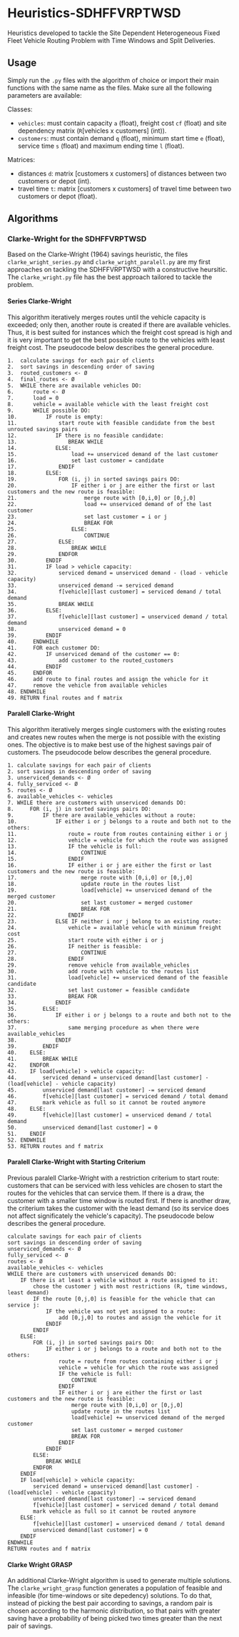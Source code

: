 # Heuristics-SDHFFVRPTWSD
Heuristics developed to tackle the Site Dependent Heterogeneous Fixed Fleet Vehicle Routing Problem with Time Windows and Split Deliveries. 

## Usage

Simply run the ```.py``` files with the algorithm of choice or import their main functions with the same name as the files. Make sure all the following parameters are available:

Classes: <br>
- ```vehicles```: must contain capacity ```a``` (float), freight cost ```cf``` (float) and site dependency matrix (```R```[vehicles x customers] (int)).
- ```customers```: must contain demand ```q``` (float), minimum start time ```e``` (float), service time ```s``` (float) and maximum ending time ```l``` (float).

Matrices: <br>
- distances ```d```: matrix [customers x customers] of distances between two customers or depot (int).
- travel time ```t```: matrix [customers x customers] of travel time between two customers or depot (float).

## Algorithms

### Clarke-Wright for the SDHFFVRPTWSD

Based on the Clarke-Wright (1964) savings heuristic, the files ```clarke_wright_series.py``` and ```clarke_wright_paralell.py``` are my first approaches on tackling the SDHFFVRPTWSD with a constructive heursitic. The ```clarke_wright.py``` file has the best approach tailored to tackle the problem.

#### Series Clarke-Wright
This algorithm iteratively merges routes until the vehicle capacity is exceeded; only then, another route is created if there are available vehicles. Thus, it is best suited for instances which the freight cost spread is high and it is very important to get the best possible route to the vehicles with least freight cost.
The pseudocode below describes the general procedure.

```text
1.  calculate savings for each pair of clients
2.  sort savings in descending order of saving
3.  routed_customers <- Ø
4.  final_routes <- Ø
5.  WHILE there are available vehicles DO:
6.      route <- Ø
7.      load = 0
8.      vehicle = available vehicle with the least freight cost
9.      WHILE possible DO:
10.         IF route is empty:
11.             start route with feasible candidate from the best unrouted savings pairs
12.            IF there is no feasible candidate:
13.                BREAK WHILE
14.            ELSE:
15.                 load += unserviced demand of the last customer
16.                 set last customer = candidate
17.             ENDIF
18.         ELSE:
19.             FOR (i, j) in sorted savings pairs DO:
20.                 IF either i or j are either the first or last customers and the new route is feasible:
21.                     merge route with [0,i,0] or [0,j,0]
22.                     load += unserviced demand of of the last customer
23.                     set last customer = i or j
24.                     BREAK FOR
25.                 ELSE:
26.                     CONTINUE
27.             ELSE:
28.                 BREAK WHILE
29.             ENDFOR
30.         ENDIF
31.         IF load > vehicle capacity:
32.             serviced demand = unserviced demand - (load - vehicle capacity)
33.             unserviced demand -= serviced demand
34.             f[vehicle][last customer] = serviced demand / total demand
35.             BREAK WHILE
36.         ELSE:
37.             f[vehicle][last customer] = unserviced demand / total demand
38.             unserviced demand = 0
39.         ENDIF
40.     ENDWHILE
41.     FOR each customer DO:
42.         IF unserviced demand of the customer == 0:
43.             add customer to the routed_customers
44.         ENDIF
45.     ENDFOR
46.     add route to final routes and assign the vehicle for it
47.     remove the vehicle from available vehicles
48. ENDWHILE
49. RETURN final routes and f matrix
```

#### Paralell Clarke-Wright
This algorithm iteratively merges single customers with the existing routes and creates new routes when the merge is not possible with the existing ones. The objective is to make best use of the highest savings pair of customers. The pseudocode below describes the general procedure.

```text
1. calculate savings for each pair of clients
2. sort savings in descending order of saving
3. unserviced_demands <- Ø
4. fully_serviced <- Ø
5. routes <- Ø
6. available_vehicles <- vehicles
7. WHILE there are customers with unserviced demands DO:
8.     FOR (i, j) in sorted savings pairs DO:
9.         IF there are available_vehicles without a route:
10.            IF either i or j belongs to a route and both not to the others:
11.                route = route from routes containing either i or j
12.                vehicle = vehicle for which the route was assigned
13.                IF the vehicle is full:
14.                    CONTINUE
15.                ENDIF
16.                IF either i or j are either the first or last customers and the new route is feasible:
17.                    merge route with [0,i,0] or [0,j,0]
18.                    update route in the routes list
19.                    load[vehicle] += unserviced demand of the merged customer
20.                    set last customer = merged customer
21.                    BREAK FOR
22.                ENDIF
23.            ELSE IF neither i nor j belong to an existing route:
24.                vehicle = available vehicle with minimum freight cost
25.                start route with either i or j
26.                IF neither is feasible:
27.                    CONTINUE
28.                ENDIF
29.                remove vehicle from available_vehicles
30.                add route with vehicle to the routes list
31.                load[vehicle] += unserviced demand of the feasible candidate
32.                set last customer = feasible candidate
33.                BREAK FOR
34.            ENDIF
35.        ELSE:
36.            IF either i or j belongs to a route and both not to the others:
37.                same merging procedure as when there were available_vehicles
38.            ENDIF
39.        ENDIF 
40.    ELSE:
41.        BREAK WHILE
42.    ENDFOR
43.    IF load[vehicle] > vehicle capacity:
44.        serviced demand = unserviced demand[last customer] - (load[vehicle] - vehicle capacity)
45.        unserviced demand[last customer] -= serviced demand
46.        f[vehicle][last customer] = serviced demand / total demand
47.        mark vehicle as full so it cannot be routed anymore
48.    ELSE:
49.        f[vehicle][last customer] = unserviced demand / total demand
50.        unserviced demand[last customer] = 0
51.    ENDIF
52. ENDWHILE
53. RETURN routes and f matrix

```

#### Paralell Clarke-Wright with Starting Criterium

Previous paralell Clarke-Wright with a restriction criterium to start route: customers that can be serviced with less vehicles are chosen to start the routes for the vehicles that can service them. If there is a draw, the customer with a smaller time window is routed first. If there is another draw, the criterium takes the customer with the least demand (so its service does not affect significately the vehicle's capacity). The pseudocode below describes the general procedure.

```text
calculate savings for each pair of clients
sort savings in descending order of saving
unserviced_demands <- Ø
fully_serviced <- Ø
routes <- Ø
available_vehicles <- vehicles
WHILE there are customers with unserviced demands DO:
    IF there is at least a vehicle without a route assigned to it:
        chose the customer j with most restrictions (R, time windows, least demand)
        IF the route [0,j,0] is feasible for the vehicle that can service j:
            IF the vehicle was not yet assigned to a route:
                add [0,j,0] to routes and assign the vehicle for it
            ENDIF
        ENDIF
    ELSE:
        FOR (i, j) in sorted savings pairs DO:
            IF either i or j belongs to a route and both not to the others:
                route = route from routes containing either i or j
                vehicle = vehicle for which the route was assigned
                IF the vehicle is full:
                    CONTINUE
                ENDIF
                IF either i or j are either the first or last customers and the new route is feasible:
                    merge route with [0,i,0] or [0,j,0]
                    update route in the routes list
                    load[vehicle] += unserviced demand of the merged customer
                    set last customer = merged customer
                    BREAK FOR
                ENDIF
            ENDIF
        ELSE:
            BREAK WHILE
        ENDFOR
    ENDIF
    IF load[vehicle] > vehicle capacity:
        serviced demand = unserviced demand[last customer] - (load[vehicle] - vehicle capacity)
        unserviced demand[last customer] -= serviced demand
        f[vehicle][last customer] = serviced demand / total demand
        mark vehicle as full so it cannot be routed anymore
    ELSE:
        f[vehicle][last customer] = unserviced demand / total demand
        unserviced demand[last customer] = 0
    ENDIF
ENDWHILE
RETURN routes and f matrix
```

#### Clarke Wright GRASP

An additional Clarke-Wright algorithm is used to generate multiple solutions. The ```clarke_wright_grasp``` function generates a population of feasible and infeasible (for time-windows or site depedency) solutions. To do that, instead of picking the best pair according to savings, a random pair is chosen according to the harmonic distribution, so that pairs with greater saving have a probability of being picked two times greater than the next pair of savings.

